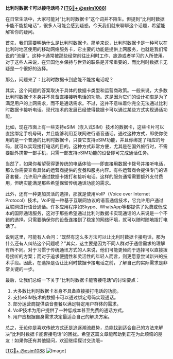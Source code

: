 **比利时数据卡可以接电话吗？[[TG💪+ @esim1088](https://t.me/s/esim1088)]**

在日常生活中，大家可能对“比利时数据卡”这个词并不陌生。但提到“比利时数据卡能不能接电话”，很多人可能会感到疑惑。今天我们就来聊聊这个话题，希望能解答你的疑问。

首先，我们需要明确什么是比利时数据卡。简单来说，比利时数据卡是一种可以在比利时地区使用的移动网络服务卡，它主要的功能是提供上网服务，也就是我们常说的“流量”。这种卡通常被那些经常前往比利时工作、旅游或者学习的人所使用。对于这些人来说，在异国他乡保持与世界的联系是非常重要的，而比利时数据卡无疑是一个很好的选择。

那么，问题来了：比利时数据卡到底能不能接电话呢？

其实，这个问题的答案取决于具体的数据卡类型和运营商政策。一般来说，大多数比利时数据卡本身并不具备直接接听电话的功能。这是因为它们的设计初衷是为了满足用户的上网需求，而不是通话需求。不过，这并不意味着你完全无法通过比利时数据卡接听电话。现代技术的发展已经使得数据卡可以通过某些方式实现通话功能。

比如，现在市面上有一些支持eSIM（嵌入式SIM）技术的数据卡，这些卡片可以直接绑定手机号码，并且能够利用互联网进行语音通话。通过这种方式，即使你使用的是一个普通的比利时数据卡，只要它支持eSIM功能，并且你绑定了相应的号码，就可以实现接打电话的目的。这种方式非常方便，尤其是在国外旅行时，不需要额外携带一部手机，只需一部支持eSIM功能的设备即可完成通话任务。

当然了，如果你希望获得更传统的电话体验——即直接用数据卡拨号并接听电话，那么你需要查看具体的运营商提供的套餐和服务内容。有些运营商会提供专门的语音套餐，允许用户通过数据卡拨打和接听电话。这样的服务通常需要额外支付费用，但确实能满足那些希望保留传统通话功能的需求。

此外，还有一种更加灵活的选择，那就是使用VoIP（Voice over Internet Protocol）技术。VoIP是一种基于互联网协议的语音通信技术，它允许用户通过互联网进行语音通话。许多应用程序如Skype、WhatsApp等都提供了免费或低成本的国际通话服务，这对于那些希望通过比利时数据卡实现通话的人来说是一个不错的选择。只需要确保你的设备连接到了稳定的网络环境，就可以随时随地拨打电话了。

说到这里，可能有人会问：“既然有这么多方法可以让比利时数据卡接电话，那为什么还有人纠结这个问题呢？”其实，这主要是因为不同人群对于通信需求的理解有所不同。对于习惯于传统通讯方式的人来说，他们可能更倾向于选择可以直接拨号接听的方案；而对于追求便捷性和灵活性的年轻人而言，则更愿意尝试新兴的技术手段。因此，在选择是否让比利时数据卡接电话之前，了解自己的实际需求是非常关键的一步。

最后，让我们总结一下关于“比利时数据卡能否接电话”的讨论要点：

1. 大多数比利时数据卡本身不具备直接接打电话的功能。
2. 支持eSIM技术的数据卡可以通过绑定号码实现通话。
3. 部分运营商提供语音套餐以满足特定用户群体的需求。
4. VoIP技术为用户提供了一种低成本甚至免费的通话方式。
5. 用户应根据自身需求决定最适合自己的解决方案。

总之，无论你是喜欢传统方式还是追逐潮流趋势，总能找到适合自己的方法来解决“比利时数据卡能否接电话”的困扰。希望这篇文章能帮助到正在为此烦恼的朋友！如果你还有其他疑问，欢迎继续探讨交流哦~

[[TG💪+ @esim1088](https://t.me/s/esim1088) ![Image](https://i.postimg.cc/4NQfJmqS/Snipaste-2025-05-13-00-14-12.png)]